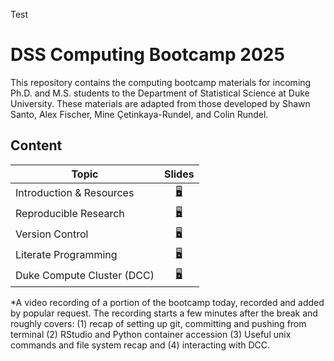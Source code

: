 Test

# DSS Computing Bootcamp 2025

This repository contains the computing bootcamp materials for incoming
Ph.D. and M.S. students to the Department of Statistical Science at
Duke University. These materials are adapted from those developed by Shawn Santo, Alex Fischer,
Mine Çetinkaya-Rundel, and Colin Rundel.

## Content

| Topic                           | Slides                                                           |
|---------------------------------|:----------------------------------------------------------------:|
| Introduction & Resources        | [:desktop_computer:](https://dukestatsci.github.io/computing_bootcamp_2025/slides/01_introduction_and_resources.html) |
| Reproducible Research         | [:desktop_computer:](https://dukestatsci.github.io/computing_bootcamp_2025/slides/02_reproducible_research.html) |
| Version Control | [:desktop_computer:](https://dukestatsci.github.io/computing_bootcamp_2025/slides/03_version_control.html) |
| Literate Programming | [:desktop_computer:](https://dukestatsci.github.io/computing_bootcamp_2025/slides/04_literate_programming.html)  | 
| Duke Compute Cluster (DCC)               | [:desktop_computer:](https://dukestatsci.github.io/computing_bootcamp_2025/slides/05_dcc.html)            |

*A video recording of a portion of the bootcamp today, recorded and added by popular request. The recording starts a few minutes after the break and roughly covers: (1) recap of setting up git, committing and pushing from terminal (2) RStudio and Python container accession (3) Useful unix commands and file system recap and (4) interacting with DCC.
